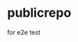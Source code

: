 # publicrepo
for e2e test































































































































































































































































































































































































































































































































































































































































































































































































































































































































































































































































































































































































































































































































































































































































































































































































































